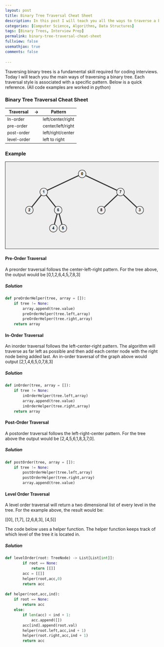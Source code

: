 ```yaml
---
layout: post
title: Binary Tree Traversal Cheat Sheet
description: In this post I will teach you all the ways to traverse a binary tree namely; in-order traversal, pre-order traversal, post-order traversal, and level order traversal
categories: [Computer Science, Algorithms, Data Structures]
tags: [Binary Trees, Interview Prep]
permalink: binary-tree-traversal-cheat-sheet
fullview: false
usemathjax: true
comments: false

---
```


Traversing binary trees is a fundamental skill required for coding interviews. Today I will teach you the main ways of traversing a binary tree. Each traversal style is associated with a specific pattern. Below is a quick reference. (All code examples are worked in python)

### Binary Tree Traversal Cheat Sheet

| Traversal   | ->   | Pattern           |
| ----------- | ---- | ----------------- |
| In-order    |      | left/center/right |
| pre-order   |      | center/left/right |
| post-order  |      | left/right/center |
| level-order |      | left to right     |

### Example

![binary-tree](/assets/images/binary-tree.PNG)

#### Pre-Order Traversal

A preorder traversal follows the center-left-right pattern. For the tree above, the output would be [0,1,2,6,4,5,7,8,3]

##### Solution

```python
def preOrderHelper(tree, array = []):
	if tree != None:
		array.append(tree.value)
		preOrderHelper(tree.left,array)
		preOrderHelper(tree.right,array)
    return array
```

#### In-Order Traversal

An inorder traversal follows the left-center-right pattern. The algorithm will traverse as far left as possible and then add each center node with the right node being added last. An in-order traversal of the graph above would output [2,1,4,6,5,0,7,8,3]

##### Solution

```python
def inOrder(tree, array = []):
	if tree != None:
		inOrderHelper(tree.left,array)
		array.append(tree.value)
		inOrderHelper(tree.right,array)
	return array
```

#### Post-Order Traversal

A postorder traversal follows the left-right-center pattern. For the tree above the output would be [2,4,5,6,1,8,3,7,0].

##### Solution

```python
def postOrder(tree, array = []):
	if tree != None:
		postOrderHelper(tree.left,array)
		postOrderHelper(tree.right,array)
		array.append(tree.value)
```

#### Level Order Traversal

A level order traversal will return a two dimensional list of every level in the tree. For the example above, the result would be:

[[0], [1,7], [2,6,8,3], [4,5]]

The code below uses a helper function. The helper function keeps track of which level of the tree it is located in. 

##### Solution

```python
def levelOrder(root: TreeNode) -> List[List[int]]:
        if root == None:
            return [[]]
        acc = [[]]
        helper(root,acc,0)
        return acc
    
def helper(root,acc,ind):
    if root == None:
        return acc
    else:
        if len(acc) < ind + 1:
            acc.append([])
        acc[ind].append(root.val)
        helper(root.left,acc,ind + 1)
        helper(root.right,acc,ind + 1)
        return acc
```



